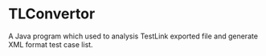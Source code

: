 TLConvertor
===========

A Java program which used to analysis TestLink exported file and generate XML format test case list.

